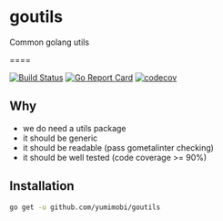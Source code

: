 # goutils
Common golang utils

====

[![Build Status](https://travis-ci.org/yumimobi/goutils.svg?branch=master)](https://travis-ci.org/yumimobi/goutils)
[![Go Report Card](http://goreportcard.com/badge/yumimobi/goutils)](http://goreportcard.com/report/yumimobi/goutils)
[![codecov](https://codecov.io/gh/yumimobi/goutils/branch/master/graph/badge.svg)](https://codecov.io/gh/yumimobi/goutils)


## Why

* we do need a utils package
* it should be generic
* it should be readable (pass gometalinter checking)
* it should be well tested (code coverage >= 90%)

## Installation

```bash
go get -u github.com/yumimobi/goutils
```

